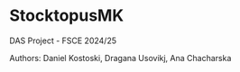 # StocktopusMK
DAS Project - FSCE 2024/25

Authors: Daniel Kostoski, Dragana Usovikj, Ana Chacharska
